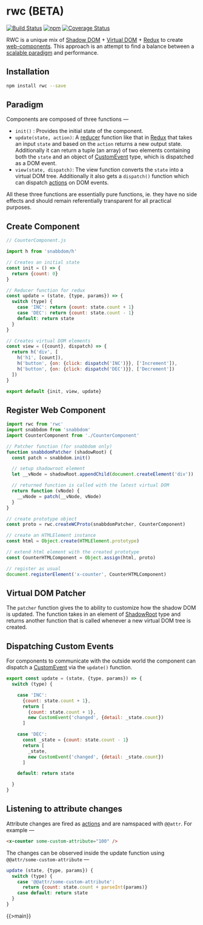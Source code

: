 # rwc (BETA)
[![Build Status](https://travis-ci.org/tusharmath/rwc.svg?branch=master)](https://travis-ci.org/tusharmath/rwc)
[![npm](https://img.shields.io/npm/v/rwc.svg)](https://www.npmjs.com/package/rwc)
[![Coverage Status](https://coveralls.io/repos/github/tusharmath/rwc/badge.svg)](https://coveralls.io/github/tusharmath/rwc)

RWC is a unique mix of [Shadow DOM] + [Virtual DOM] + [Redux] to create [web-components].
This approach is an attempt to find a balance between a [scalable paradigm] and performance.

[scalable paradigm]: http://staltz.com/why-react-redux-is-an-inferior-paradigm.html
[Shadow DOM]:        http://www.html5rocks.com/en/tutorials/webcomponents/shadowdom/
[Virtual DOM]:       https://github.com/paldepind/snabbdom
[Redux]:             http://redux.js.org
[web-components]:    http://www.html5rocks.com/en/tutorials/webcomponents/shadowdom/
[reducer]:           http://redux.js.org/docs/basics/Reducers.html
[ELM architecture]:  http://guide.elm-lang.org/architecture/
[CustomEvent]:       https://developer.mozilla.org/en/docs/Web/API/CustomEvent
[snabbdom]:          https://github.com/paldepind/snabbdom
[ShadowRoot]:        https://developer.mozilla.org/en-US/docs/Web/API/ShadowRoot
[actions]:           http://redux.js.org/docs/basics/Actions.html

## Installation

```bash
npm install rwc --save
```

## Paradigm
Components are composed of three functions —
  - `init()` : Provides the initial state of the component.
  - `update(state, action)`: A [reducer] function like that in [Redux] that takes an input `state` and based on the `action` returns a new output state. Additionally it can return a tuple (an array) of two elements containing both the `state` and an object of [CustomEvent] type, which is dispatched as a DOM event.
  - `view(state, dispatch)`: The view function converts the `state` into a virtual DOM tree. Additionally it also gets a `dispatch()` function which can dispatch [actions] on DOM events.

All these three functions are essentially pure functions, ie. they have no side effects and should remain referentially transparent for all practical purposes.

## Create Component

```js
// CounterComponent.js

import h from 'snabbdom/h'

// Creates an initial state
const init = () => {
  return {count: 0}
}

// Reducer function for redux
const update = (state, {type, params}) => {
  switch (type) {
    case 'INC': return {count: state.count + 1}
    case 'DEC': return {count: state.count - 1}
    default: return state
  }
}

// Creates virtual DOM elements
const view = ({count}, dispatch) => {
  return h('div', [
    h('h1', [count]),
    h('button', {on: {click: dispatch('INC')}}, ['Increment']),
    h('button', {on: {click: dispatch('DEC')}}, ['Decrement'])
  ])
}

export default {init, view, update}
```

## Register Web Component

```js
import rwc from 'rwc'
import snabbdom from 'snabbdom'
import CounterComponent from './CounterComponent'

// Patcher function (for snabbdom only)
function snabbdomPatcher (shadowRoot) {
  const patch = snabbdom.init()

  // setup shadowroot element
  let __vNode = shadowRoot.appendChild(document.createElement('div'))

  // returned function is called with the latest virtual DOM
  return function (vNode) {
    __vNode = patch(__vNode, vNode)
  }
}

// create prototype object
const proto = rwc.createWCProto(snabbdomPatcher, CounterComponent)

// create an HTMLElement instance
const html = Object.create(HTMLElement.prototype)

// extend html element with the created prototype
const CounterHTMLComponent = Object.assign(html, proto)

// register as usual
document.registerElement('x-counter', CounterHTMLComponent)
```

## Virtual DOM Patcher
The `patcher` function gives the to ability to customize how the shadow DOM is updated. The function takes in an element of [ShadowRoot] type and returns another function that is called whenever a new virtual DOM tree is created.

## Dispatching Custom Events
For components to communicate with the outside world the component can dispatch a [CustomEvent] via the `update()` function.

```js
export const update = (state, {type, params}) => {
  switch (type) {

    case 'INC':
      {count: state.count + 1},
      return [
        {count: state.count + 1},
        new CustomEvent('changed', {detail: _state.count})
      ]

    case 'DEC':
      const _state = {count: state.count - 1}
      return [
        _state,
        new CustomEvent('changed', {detail: _state.count})
      ]

    default: return state

  }
}
```

## Listening to attribute changes
Attribute changes are fired as [actions] and are namspaced with `@@attr`. For example —
```html
<x-counter some-custom-attribute="100" />
```
The changes can be observed inside the update function using `@@attr/some-custom-attribute` —
```js
update (state, {type, params}) {
  switch (type) {
    case '@@attr/some-custom-attribute':
      return {count: state.count + parseInt(params)}
    case default: return state
  }
}
```




{{>main}}
